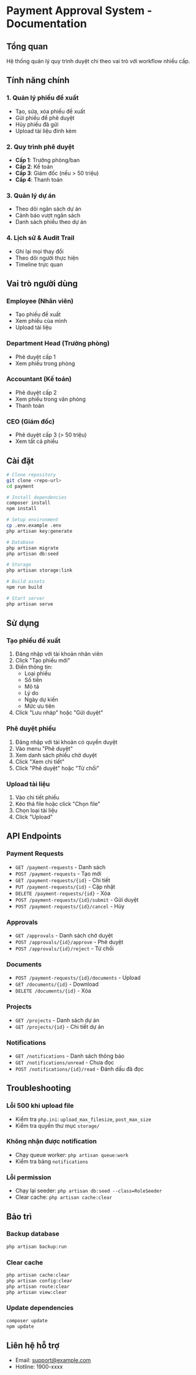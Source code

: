 # Payment Approval System - Documentation

## Tổng quan

Hệ thống quản lý quy trình duyệt chi theo vai trò với workflow nhiều cấp.

## Tính năng chính

### 1. Quản lý phiếu đề xuất
- Tạo, sửa, xóa phiếu đề xuất
- Gửi phiếu để phê duyệt
- Hủy phiếu đã gửi
- Upload tài liệu đính kèm

### 2. Quy trình phê duyệt
- **Cấp 1**: Trưởng phòng/ban
- **Cấp 2**: Kế toán
- **Cấp 3**: Giám đốc (nếu > 50 triệu)
- **Cấp 4**: Thanh toán

### 3. Quản lý dự án
- Theo dõi ngân sách dự án
- Cảnh báo vượt ngân sách
- Danh sách phiếu theo dự án

### 4. Lịch sử & Audit Trail
- Ghi lại mọi thay đổi
- Theo dõi người thực hiện
- Timeline trực quan

## Vai trò người dùng

### Employee (Nhân viên)
- Tạo phiếu đề xuất
- Xem phiếu của mình
- Upload tài liệu

### Department Head (Trưởng phòng)
- Phê duyệt cấp 1
- Xem phiếu trong phòng

### Accountant (Kế toán)
- Phê duyệt cấp 2
- Xem phiếu trong văn phòng
- Thanh toán

### CEO (Giám đốc)
- Phê duyệt cấp 3 (> 50 triệu)
- Xem tất cả phiếu

## Cài đặt

```bash
# Clone repository
git clone <repo-url>
cd payment

# Install dependencies
composer install
npm install

# Setup environment
cp .env.example .env
php artisan key:generate

# Database
php artisan migrate
php artisan db:seed

# Storage
php artisan storage:link

# Build assets
npm run build

# Start server
php artisan serve
```

## Sử dụng

### Tạo phiếu đề xuất

1. Đăng nhập với tài khoản nhân viên
2. Click "Tạo phiếu mới"
3. Điền thông tin:
   - Loại phiếu
   - Số tiền
   - Mô tả
   - Lý do
   - Ngày dự kiến
   - Mức ưu tiên
4. Click "Lưu nháp" hoặc "Gửi duyệt"

### Phê duyệt phiếu

1. Đăng nhập với tài khoản có quyền duyệt
2. Vào menu "Phê duyệt"
3. Xem danh sách phiếu chờ duyệt
4. Click "Xem chi tiết"
5. Click "Phê duyệt" hoặc "Từ chối"

### Upload tài liệu

1. Vào chi tiết phiếu
2. Kéo thả file hoặc click "Chọn file"
3. Chọn loại tài liệu
4. Click "Upload"

## API Endpoints

### Payment Requests
- `GET /payment-requests` - Danh sách
- `POST /payment-requests` - Tạo mới
- `GET /payment-requests/{id}` - Chi tiết
- `PUT /payment-requests/{id}` - Cập nhật
- `DELETE /payment-requests/{id}` - Xóa
- `POST /payment-requests/{id}/submit` - Gửi duyệt
- `POST /payment-requests/{id}/cancel` - Hủy

### Approvals
- `GET /approvals` - Danh sách chờ duyệt
- `POST /approvals/{id}/approve` - Phê duyệt
- `POST /approvals/{id}/reject` - Từ chối

### Documents
- `POST /payment-requests/{id}/documents` - Upload
- `GET /documents/{id}` - Download
- `DELETE /documents/{id}` - Xóa

### Projects
- `GET /projects` - Danh sách dự án
- `GET /projects/{id}` - Chi tiết dự án

### Notifications
- `GET /notifications` - Danh sách thông báo
- `GET /notifications/unread` - Chưa đọc
- `POST /notifications/{id}/read` - Đánh dấu đã đọc

## Troubleshooting

### Lỗi 500 khi upload file
- Kiểm tra `php.ini`: `upload_max_filesize`, `post_max_size`
- Kiểm tra quyền thư mục `storage/`

### Không nhận được notification
- Chạy queue worker: `php artisan queue:work`
- Kiểm tra bảng `notifications`

### Lỗi permission
- Chạy lại seeder: `php artisan db:seed --class=RoleSeeder`
- Clear cache: `php artisan cache:clear`

## Bảo trì

### Backup database
```bash
php artisan backup:run
```

### Clear cache
```bash
php artisan cache:clear
php artisan config:clear
php artisan route:clear
php artisan view:clear
```

### Update dependencies
```bash
composer update
npm update
```

## Liên hệ hỗ trợ

- Email: support@example.com
- Hotline: 1900-xxxx

